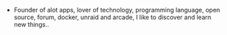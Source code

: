 - Founder of alot apps, lover of technology, programming language, open source, forum, docker, unraid and arcade, I like to discover and learn new things..
  <br>

















































































































































































































































































































































































































































































































































































































































































































































































































































































































































